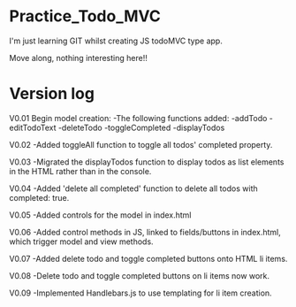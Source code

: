 # Practice_Todo_MVC
I'm just learning GIT whilst creating JS todoMVC type app.

Move along, nothing interesting here!!

# Version log
V0.01 Begin model creation:
  -The following functions added:
    -addTodo
    -editTodoText
    -deleteTodo
    -toggleCompleted
    -displayTodos
    
V0.02 
  -Added toggleAll function to toggle all todos' completed property.
  
V0.03
  -Migrated the displayTodos function to display todos as list elements in the HTML rather than in the console.

V0.04
  -Added 'delete all completed' function to delete all todos with completed: true.
  
V0.05
  -Added controls for the model in index.html
  
V0.06
  -Added control methods in JS, linked to fields/buttons in index.html, which trigger model and view methods.

V0.07
  -Added delete todo and toggle completed buttons onto HTML li items.

V0.08
  -Delete todo and toggle completed buttons on li items now work.

V0.09
  -Implemented Handlebars.js to use templating for li item creation.
